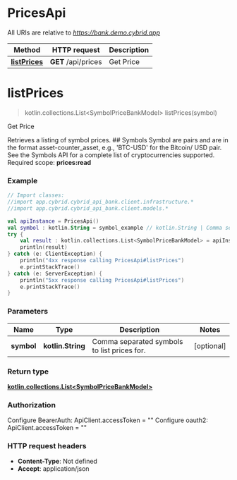 # PricesApi

All URIs are relative to *https://bank.demo.cybrid.app*

Method | HTTP request | Description
------------- | ------------- | -------------
[**listPrices**](PricesApi.md#listPrices) | **GET** /api/prices | Get Price


<a name="listPrices"></a>
# **listPrices**
> kotlin.collections.List&lt;SymbolPriceBankModel&gt; listPrices(symbol)

Get Price

Retrieves a listing of symbol prices.  ## Symbols  Symbol are pairs and are in the format asset-counter_asset, e.g., &#39;BTC-USD&#39; for the Bitcoin/ USD pair. See the Symbols API for a complete list of cryptocurrencies supported.    Required scope: **prices:read**

### Example
```kotlin
// Import classes:
//import app.cybrid.cybrid_api_bank.client.infrastructure.*
//import app.cybrid.cybrid_api_bank.client.models.*

val apiInstance = PricesApi()
val symbol : kotlin.String = symbol_example // kotlin.String | Comma separated symbols to list prices for.
try {
    val result : kotlin.collections.List<SymbolPriceBankModel> = apiInstance.listPrices(symbol)
    println(result)
} catch (e: ClientException) {
    println("4xx response calling PricesApi#listPrices")
    e.printStackTrace()
} catch (e: ServerException) {
    println("5xx response calling PricesApi#listPrices")
    e.printStackTrace()
}
```

### Parameters

Name | Type | Description  | Notes
------------- | ------------- | ------------- | -------------
 **symbol** | **kotlin.String**| Comma separated symbols to list prices for. | [optional]

### Return type

[**kotlin.collections.List&lt;SymbolPriceBankModel&gt;**](SymbolPriceBankModel.md)

### Authorization


Configure BearerAuth:
    ApiClient.accessToken = ""
Configure oauth2:
    ApiClient.accessToken = ""

### HTTP request headers

 - **Content-Type**: Not defined
 - **Accept**: application/json

